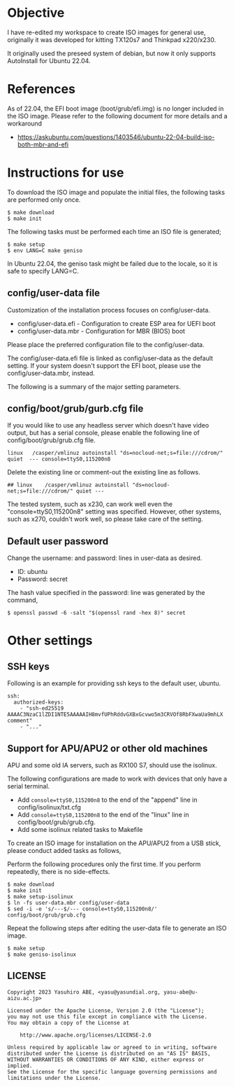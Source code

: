 Objective
=========

I have re-edited my workspace to create ISO images for general use, originally it was developed for kitting TX120s7 and Thinkpad x220/x230.

It originally used the preseed system of debian, but now it only supports AutoInstall for Ubuntu 22.04.

References
==========

As of 22.04, the EFI boot image (boot/grub/efi.img) is no longer included in the ISO image.
Please refer to the following document for more details and a workaround

* https://askubuntu.com/questions/1403546/ubuntu-22-04-build-iso-both-mbr-and-efi

Instructions for use
====================

To download the ISO image and populate the initial files, the following tasks are performed only once.

    $ make download
    $ make init

The following tasks must be performed each time an ISO file is generated;

    $ make setup
    $ env LANG=C make geniso

In Ubuntu 22.04, the geniso task might be failed due to the locale, so it is safe to specify LANG=C.

config/user-data file
---------------------

Customization of the installation process focuses on config/user-data.

* config/user-data.efi - Configuration to create ESP area for UEFI boot
* config/user-data.mbr - Configuration for MBR (BIOS) boot

Please place the preferred configuration file to the config/user-data.

The config/user-data.efi file is linked as config/user-data as the default setting.
If your system doesn't support the EFI boot, please use the config/user-data.mbr, instead.

The following is a summary of the major setting parameters.

config/boot/grub/gurb.cfg file
------------------------------

If you would like to use any headless server which doesn't have video output, but has a serial console, please enable the following line of config/boot/grub/grub.cfg file.

    linux	/casper/vmlinuz autoinstall "ds=nocloud-net;s=file:///cdrom/" quiet  --- console=ttyS0,115200n8

Delete the existing line or comment-out the existing line as follows.

    ## linux	/casper/vmlinuz autoinstall "ds=nocloud-net;s=file:///cdrom/" quiet ---

The tested system, such as x230, can work well even the "console=ttyS0,115200n8" setting was specified.
However, other systems, such as x270, couldn't work well, so please take care of the setting.

Default user password
---------------------

Change the username: and password: lines in user-data as desired.

* ID: ubuntu
* Password: secret

The hash value specified in the password: line was generated by the command,

    $ openssl passwd -6 -salt "$(openssl rand -hex 8)" secret

Other settings
==============

SSH keys
--------

Following is an example for providing ssh keys to the default user, ubuntu.

    ssh:
      authorized-keys:
        - "ssh-ed25519 AAAAC3NzaC1lZDI1NTE5AAAAAIH8mvfUPhRddvGXBxGcvwo5m3CRVOf8RbFXwaUa9mhLX comment"
        - "..."

Support for APU/APU2 or other old machines
------------------------------------------

APU and some old IA servers, such as RX100 S7, should use the isolinux.

The following configurations are made to work with devices that only have a serial terminal.

* Add ``console=ttyS0,115200n8`` to the end of the "append" line in config/isolinux/txt.cfg
* Add ``console=ttyS0,115200n8`` to the end of the "linux" line in config/boot/grub/grub.cfg.
* Add some isolinux related tasks to Makefile

To create an ISO image for installation on the APU/APU2 from a USB stick, please conduct added tasks as follows,

Perform the following procedures only the first time.
If you perform repeatedly, there is no side-effects.

    $ make download
    $ make init
    $ make setup-isolinux
    $ ln -fs user-data.mbr config/user-data
	$ sed -i -e 's/---$/--- console=ttyS0,115200n8/' config/boot/grub/grub.cfg

Repeat the following steps after editing the user-data file to generate an ISO image.

    $ make setup
    $ make geniso-isolinux

LICENSE
-------

    Copyright 2023 Yasuhiro ABE, <yasu@yasundial.org, yasu-abe@u-aizu.ac.jp>

    Licensed under the Apache License, Version 2.0 (the "License");
    you may not use this file except in compliance with the License.
    You may obtain a copy of the License at

        http://www.apache.org/licenses/LICENSE-2.0

    Unless required by applicable law or agreed to in writing, software
    distributed under the License is distributed on an "AS IS" BASIS,
    WITHOUT WARRANTIES OR CONDITIONS OF ANY KIND, either express or implied.
    See the License for the specific language governing permissions and
    limitations under the License.

